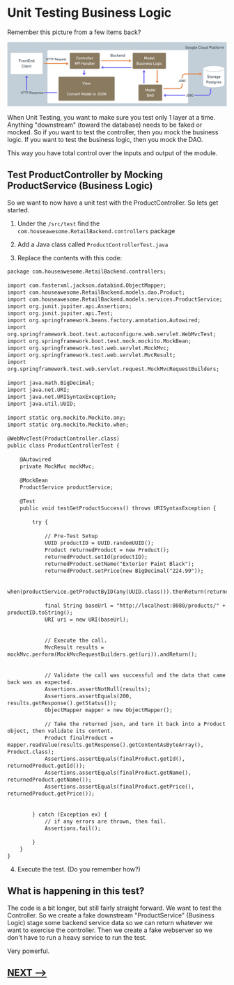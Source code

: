 # Unit Testing Business Logic

Remember this picture from a few items back? 

![](12-backend-layers.png)

When Unit Testing, you want to make sure you test only 1 layer at a time. Anything "downstream" (toward the database) needs to be faked or mocked.   So if you want to test the controller, then you mock the business logic.  If you want to test the business logic, then you mock the DAO. 

This way you have total control over the inputs and output of the module. 

## Test ProductController by Mocking ProductService (Business Logic)

So we want to now have a unit test with the ProductController. So lets get started. 

1. Under the `/src/test` find the `com.houseawesome.RetailBackend.controllers` package

2. Add a Java class called `ProductControllerTest.java`

3. Replace the contents with this code:

```
package com.houseawesome.RetailBackend.controllers;

import com.fasterxml.jackson.databind.ObjectMapper;
import com.houseawesome.RetailBackend.models.dao.Product;
import com.houseawesome.RetailBackend.models.services.ProductService;
import org.junit.jupiter.api.Assertions;
import org.junit.jupiter.api.Test;
import org.springframework.beans.factory.annotation.Autowired;
import org.springframework.boot.test.autoconfigure.web.servlet.WebMvcTest;
import org.springframework.boot.test.mock.mockito.MockBean;
import org.springframework.test.web.servlet.MockMvc;
import org.springframework.test.web.servlet.MvcResult;
import org.springframework.test.web.servlet.request.MockMvcRequestBuilders;

import java.math.BigDecimal;
import java.net.URI;
import java.net.URISyntaxException;
import java.util.UUID;

import static org.mockito.Mockito.any;
import static org.mockito.Mockito.when;

@WebMvcTest(ProductController.class)
public class ProductControllerTest {

    @Autowired
    private MockMvc mockMvc;

    @MockBean
    ProductService productService;

    @Test
    public void testGetProductSuccess() throws URISyntaxException {

        try {

            // Pre-Test Setup
            UUID productID = UUID.randomUUID();
            Product returnedProduct = new Product();
            returnedProduct.setId(productID);
            returnedProduct.setName("Exterior Paint Black");
            returnedProduct.setPrice(new BigDecimal("224.99"));

            when(productService.getProductByID(any(UUID.class))).thenReturn(returnedProduct);

            final String baseUrl = "http://localhost:8080/products/" + productID.toString();
            URI uri = new URI(baseUrl);


            // Execute the call.
            MvcResult results = mockMvc.perform(MockMvcRequestBuilders.get(uri)).andReturn();

            
            // Validate the call was successful and the data that came back was as expected.
            Assertions.assertNotNull(results);
            Assertions.assertEquals(200, results.getResponse().getStatus());
            ObjectMapper mapper = new ObjectMapper();

            // Take the returned json, and turn it back into a Product object, then validate its content.
            Product finalProduct = mapper.readValue(results.getResponse().getContentAsByteArray(), Product.class);
            Assertions.assertEquals(finalProduct.getId(), returnedProduct.getId());
            Assertions.assertEquals(finalProduct.getName(), returnedProduct.getName());
            Assertions.assertEquals(finalProduct.getPrice(), returnedProduct.getPrice());


        } catch (Exception ex) {
            // if any errors are thrown, then fail.
            Assertions.fail();

        }
    }
}

```

4. Execute the test.   (Do you remember how?)

## What is happening in this test?

The code is a bit longer, but still fairly straight forward.  We want to test the Controller. So we create a fake downstream "ProductService" (Business Logic) stage some backend service data so we can return whatever we want to exercise the controller.  Then we create a fake webserver so we don't have to run a heavy service to run the test. 

Very powerful. 

## [NEXT -->](16-dao-database.md)